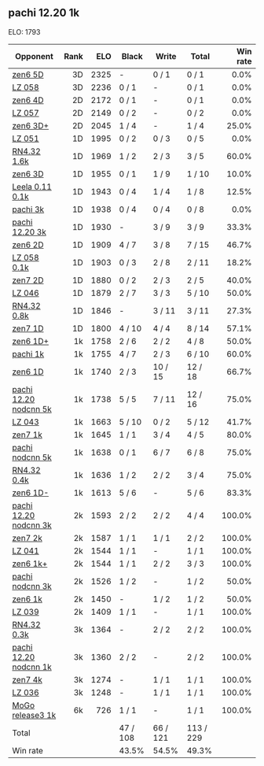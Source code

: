 ## pachi 12.20 1k ##

ELO: 1793

Opponent | Rank | ELO | Black | Write | Total | Win rate
---------|-----:|----:|-------|-------|-------|-------:
[zen6 5D](zen6%205D.md) | 3D | 2325 | - | 0 / 1 | 0 / 1 | 0.0%
[LZ 058](LZ%20058.md) | 3D | 2236 | 0 / 1 | - | 0 / 1 | 0.0%
[zen6 4D](zen6%204D.md) | 2D | 2172 | 0 / 1 | - | 0 / 1 | 0.0%
[LZ 057](LZ%20057.md) | 2D | 2149 | 0 / 2 | - | 0 / 2 | 0.0%
[zen6 3D+](zen6%203D+.md) | 2D | 2045 | 1 / 4 | - | 1 / 4 | 25.0%
[LZ 051](LZ%20051.md) | 1D | 1995 | 0 / 2 | 0 / 3 | 0 / 5 | 0.0%
[RN4.32 1.6k](RN4.32%201.6k.md) | 1D | 1969 | 1 / 2 | 2 / 3 | 3 / 5 | 60.0%
[zen6 3D](zen6%203D.md) | 1D | 1955 | 0 / 1 | 1 / 9 | 1 / 10 | 10.0%
[Leela 0.11 0.1k](Leela%200.11%200.1k.md) | 1D | 1943 | 0 / 4 | 1 / 4 | 1 / 8 | 12.5%
[pachi 3k](pachi%203k.md) | 1D | 1938 | 0 / 4 | 0 / 4 | 0 / 8 | 0.0%
[pachi 12.20 3k](pachi%2012.20%203k.md) | 1D | 1930 | - | 3 / 9 | 3 / 9 | 33.3%
[zen6 2D](zen6%202D.md) | 1D | 1909 | 4 / 7 | 3 / 8 | 7 / 15 | 46.7%
[LZ 058 0.1k](LZ%20058%200.1k.md) | 1D | 1903 | 0 / 3 | 2 / 8 | 2 / 11 | 18.2%
[zen7 2D](zen7%202D.md) | 1D | 1880 | 0 / 2 | 2 / 3 | 2 / 5 | 40.0%
[LZ 046](LZ%20046.md) | 1D | 1879 | 2 / 7 | 3 / 3 | 5 / 10 | 50.0%
[RN4.32 0.8k](RN4.32%200.8k.md) | 1D | 1846 | - | 3 / 11 | 3 / 11 | 27.3%
[zen7 1D](zen7%201D.md) | 1D | 1800 | 4 / 10 | 4 / 4 | 8 / 14 | 57.1%
[zen6 1D+](zen6%201D+.md) | 1k | 1758 | 2 / 6 | 2 / 2 | 4 / 8 | 50.0%
[pachi 1k](pachi%201k.md) | 1k | 1755 | 4 / 7 | 2 / 3 | 6 / 10 | 60.0%
[zen6 1D](zen6%201D.md) | 1k | 1740 | 2 / 3 | 10 / 15 | 12 / 18 | 66.7%
[pachi 12.20 nodcnn 5k](pachi%2012.20%20nodcnn%205k.md) | 1k | 1738 | 5 / 5 | 7 / 11 | 12 / 16 | 75.0%
[LZ 043](LZ%20043.md) | 1k | 1663 | 5 / 10 | 0 / 2 | 5 / 12 | 41.7%
[zen7 1k](zen7%201k.md) | 1k | 1645 | 1 / 1 | 3 / 4 | 4 / 5 | 80.0%
[pachi nodcnn 5k](pachi%20nodcnn%205k.md) | 1k | 1638 | 0 / 1 | 6 / 7 | 6 / 8 | 75.0%
[RN4.32 0.4k](RN4.32%200.4k.md) | 1k | 1636 | 1 / 2 | 2 / 2 | 3 / 4 | 75.0%
[zen6 1D-](zen6%201D-.md) | 1k | 1613 | 5 / 6 | - | 5 / 6 | 83.3%
[pachi 12.20 nodcnn 3k](pachi%2012.20%20nodcnn%203k.md) | 2k | 1593 | 2 / 2 | 2 / 2 | 4 / 4 | 100.0%
[zen7 2k](zen7%202k.md) | 2k | 1587 | 1 / 1 | 1 / 1 | 2 / 2 | 100.0%
[LZ 041](LZ%20041.md) | 2k | 1544 | 1 / 1 | - | 1 / 1 | 100.0%
[zen6 1k+](zen6%201k+.md) | 2k | 1544 | 1 / 1 | 2 / 2 | 3 / 3 | 100.0%
[pachi nodcnn 3k](pachi%20nodcnn%203k.md) | 2k | 1526 | 1 / 2 | - | 1 / 2 | 50.0%
[zen6 1k](zen6%201k.md) | 2k | 1450 | - | 1 / 2 | 1 / 2 | 50.0%
[LZ 039](LZ%20039.md) | 2k | 1409 | 1 / 1 | - | 1 / 1 | 100.0%
[RN4.32 0.3k](RN4.32%200.3k.md) | 3k | 1364 | - | 2 / 2 | 2 / 2 | 100.0%
[pachi 12.20 nodcnn 1k](pachi%2012.20%20nodcnn%201k.md) | 3k | 1360 | 2 / 2 | - | 2 / 2 | 100.0%
[zen7 4k](zen7%204k.md) | 3k | 1274 | - | 1 / 1 | 1 / 1 | 100.0%
[LZ 036](LZ%20036.md) | 3k | 1248 | - | 1 / 1 | 1 / 1 | 100.0%
[MoGo release3 1k](MoGo%20release3%201k.md) | 6k | 726 | 1 / 1 | - | 1 / 1 | 100.0%
Total | | | 47 / 108 | 66 / 121 | 113 / 229 | 
Win rate| | | 43.5% | 54.5% | 49.3% | 
